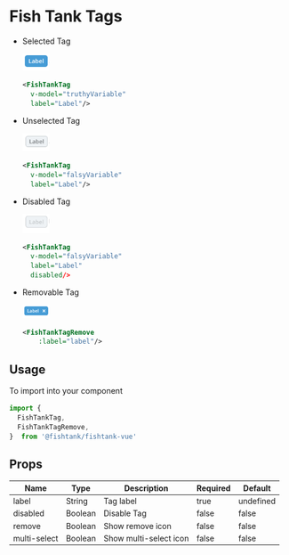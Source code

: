 # Fish Tank Tags

  - Selected Tag

    <img src="../../assets/ft-tag-selected.png" width="10%" alt="Fish Tank Tag">
    
    ```xml
    <FishTankTag 
      v-model="truthyVariable"
      label="Label"/>
    ```
  
  - Unselected Tag

    <img src="../../assets/ft-tag-unselected.png" width="10%" alt="Fish Tank Tag">
    
    ```xml
    <FishTankTag 
      v-model="falsyVariable"
      label="Label"/>
    ```

  - Disabled Tag

    <img src="../../assets/ft-tag-disabled.png" width="10%" alt="Fish Tank Tag">
    
    ```xml
    <FishTankTag 
      v-model="falsyVariable"
      label="Label"
      disabled/>
    ```
  
  - Removable Tag

    <img src="../../assets/ft-tag-removable.png" width="10%" alt="Fish Tank Tag">
    
    ```xml
    <FishTankTagRemove 
        :label="label"/>
    ```
  
## Usage

To import into your component

```js
import { 
  FishTankTag,
  FishTankTagRemove,  
}  from '@fishtank/fishtank-vue'
```

## Props

<table>
  <thead>
    <th>Name</th>
    <th>Type</th>
    <th>Description</th>
    <th>Required</th>
    <th>Default</th>
  </thead>
  <tr>
    <td>label</td>
    <td>String</td>
    <td>Tag label</td>
    <td>true</td>
    <td>undefined</td>
  </tr>
  <tr>
    <td>disabled</td>
    <td>Boolean</td>
    <td>Disable Tag</td>
    <td>false</td>
    <td>false</td>
  </tr>
  <tr>
    <td>remove</td>
    <td>Boolean</td>
    <td>Show remove icon</td>
    <td>false</td>
    <td>false</td>
  </tr>
  <tr>
    <td>multi-select</td>
    <td>Boolean</td>
    <td>Show multi-select icon</td>
    <td>false</td>
    <td>false</td>
  </tr>
</table>
